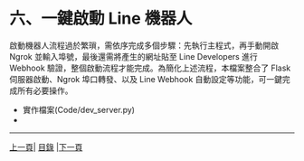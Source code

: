# 六、一鍵啟動 Line 機器人
啟動機器人流程過於繁瑣，需依序完成多個步驟：先執行主程式，再手動開啟 Ngrok 並輸入埠號，最後還需將產生的網址貼至 Line Developers 進行 Webhook 驗證，整個啟動流程才能完成。為簡化上述流程，本檔案整合了 Flask 伺服器啟動、Ngrok 埠口轉發、以及 Line Webhook 自動設定等功能，可一鍵完成所有必要操作。

* 實作檔案(Code/dev_server.py)
* 

---
[上一頁](STEP_5.md)| [目錄](README.md) |[下一頁](STEP_7.md)
